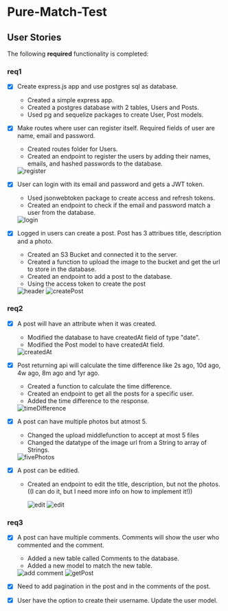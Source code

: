 # Pure-Match-Test

## User Stories

The following **required** functionality is completed:

### req1

- [x] Create express.js app and use postgres sql as database.
  - Created a simple express app.
  - Created a postgres database with 2 tables, Users and Posts.
  - Used pg and sequelize packages to create User, Post models.
- [x] Make routes where user can register itself. Required fields of user are name, email and password.

  - Created routes folder for Users.
  - Created an endpoint to register the users by adding their names, emails, and hashed passwords to the database.

   <img src='https://github.com/samo7a/Pure-Match-Test/blob/main/readmeImages/register.png' title='register' width='' alt='register' />

- [x] User can login with its email and password and gets a JWT token.

  - Used jsonwebtoken package to create access and refresh tokens.
  - Created an endpoint to check if the email and password match a user from the database.

   <img src='https://github.com/samo7a/Pure-Match-Test/blob/main/readmeImages/login.png' title='login' width='' alt='login' />

- [x] Logged in users can create a post. Post has 3 attribues title, description and a photo.

  - Created an S3 Bucket and connected it to the server.
  - Created a function to upload the image to the bucket and get the url to store in the database.
  - Created an endpoint to add a post to the database.
  - Using the access token to create the post

   <img src='https://github.com/samo7a/Pure-Match-Test/blob/main/readmeImages/createPostHeader.png' title='header' width='' alt='header' />

  <img src='https://github.com/samo7a/Pure-Match-Test/blob/main/readmeImages/createPost.png' title='createPost' width='' alt='createPost' />

### req2

- [x] A post will have an attribute when it was created.

  - Modified the database to have createdAt field of type "date".
  - Modified the Post model to have createdAt field.

  <img src='https://github.com/samo7a/Pure-Match-Test/blob/main/readmeImages/createdAt.png' title='createdAt' width='' alt='createdAt' />

- [x] Post returning api will calculate the time difference like 2s ago, 10d ago, 4w ago, 8m ago and 1yr ago.

  - Created a function to calculate the time difference.
  - Created an endpoint to get all the posts for a specific user.
  - Added the time difference to the response.

   <img src='https://github.com/samo7a/Pure-Match-Test/blob/main/readmeImages/getPostWithTime.png' title='timeDifference' width='' alt='timeDifference' />

- [x] A post can have multiple photos but atmost 5.

  - Changed the upload middlefunction to accept at most 5 files
  - Changed the datatype of the image url from a String to array of Strings.

   <img src='https://github.com/samo7a/Pure-Match-Test/blob/main/readmeImages/fivePhotos.png' title='fivePhotos' width='' alt='fivePhotos' />

- [x] A post can be editied.

  - Created an endpoint to edit the title, description, but not the photos. ((I can do it, but I need more info on how to implement it!))

    <img src='https://github.com/samo7a/Pure-Match-Test/blob/main/readmeImages/editPost1.png' title='edit' width='' alt='edit' />

    <img src='https://github.com/samo7a/Pure-Match-Test/blob/main/readmeImages/editPost2.png' title='edit' width='' alt='edit' />

### req3

- [x] A post can have multiple comments. Comments will show the user who commented and the comment.

  - Added a new table called Comments to the database.
  - Added a new model to match the new table.

  <img src='https://github.com/samo7a/Pure-Match-Test/blob/main/readmeImages/addComment.png' title='comment' width='' alt='add comment' />

  <img src='https://github.com/samo7a/Pure-Match-Test/blob/main/readmeImages/getPostWithComment.png' title='comment' width='' alt='getPost' />

- [x] Need to add pagination in the post and in the comments of the post.
- [x] User have the option to create their username. Update the user model.
